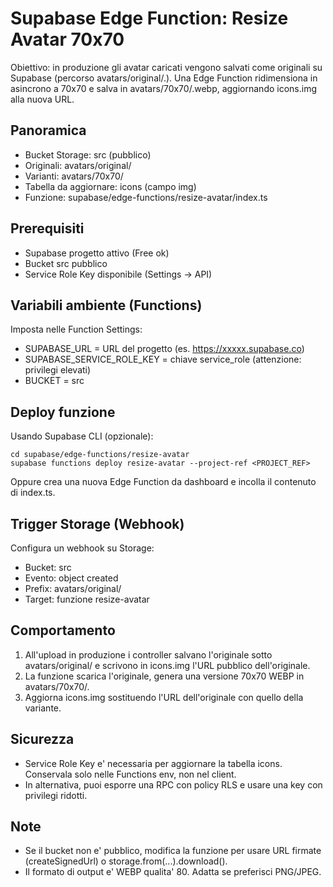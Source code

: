 # Supabase Edge Function: Resize Avatar 70x70

Obiettivo: in produzione gli avatar caricati vengono salvati come originali su Supabase (percorso avatars/original/<uuid>.<ext>). Una Edge Function ridimensiona in asincrono a 70x70 e salva in avatars/70x70/<uuid>.webp, aggiornando icons.img alla nuova URL.

## Panoramica
- Bucket Storage: src (pubblico)
- Originali: avatars/original/
- Varianti: avatars/70x70/
- Tabella da aggiornare: icons (campo img)
- Funzione: supabase/edge-functions/resize-avatar/index.ts

## Prerequisiti
- Supabase progetto attivo (Free ok)
- Bucket src pubblico
- Service Role Key disponibile (Settings -> API)

## Variabili ambiente (Functions)
Imposta nelle Function Settings:
- SUPABASE_URL = URL del progetto (es. https://xxxxx.supabase.co)
- SUPABASE_SERVICE_ROLE_KEY = chiave service_role (attenzione: privilegi elevati)
- BUCKET = src

## Deploy funzione
Usando Supabase CLI (opzionale):
```
cd supabase/edge-functions/resize-avatar
supabase functions deploy resize-avatar --project-ref <PROJECT_REF>
```
Oppure crea una nuova Edge Function da dashboard e incolla il contenuto di index.ts.

## Trigger Storage (Webhook)
Configura un webhook su Storage:
- Bucket: src
- Evento: object created
- Prefix: avatars/original/
- Target: funzione resize-avatar

## Comportamento
1) All'upload in produzione i controller salvano l'originale sotto avatars/original/ e scrivono in icons.img l'URL pubblico dell'originale.
2) La funzione scarica l'originale, genera una versione 70x70 WEBP in avatars/70x70/.
3) Aggiorna icons.img sostituendo l'URL dell'originale con quello della variante.

## Sicurezza
- Service Role Key e' necessaria per aggiornare la tabella icons. Conservala solo nelle Functions env, non nel client.
- In alternativa, puoi esporre una RPC con policy RLS e usare una key con privilegi ridotti.

## Note
- Se il bucket non e' pubblico, modifica la funzione per usare URL firmate (createSignedUrl) o storage.from(...).download().
- Il formato di output e' WEBP qualita' 80. Adatta se preferisci PNG/JPEG.
